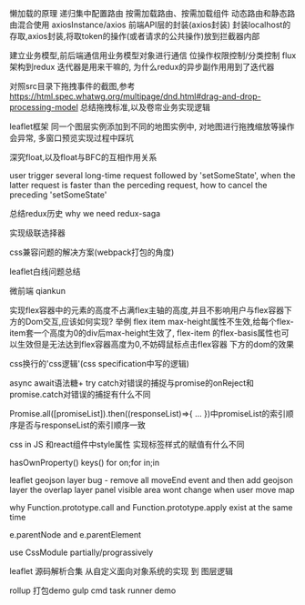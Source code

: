 懒加载的原理
递归集中配置路由
按需加载路由、按需加载组件
动态路由和静态路由混合使用
axiosInstance/axios 前端API层的封装(axios封装)
封装localhost的存取,axios封装,将取token的操作(或者请求的公共操作)放到拦截器内部

建立业务模型,前后端通信用业务模型对象进行通信
位操作权限控制/分类控制
flux架构到redux
迭代器是用来干嘛的, 为什么redux的异步副作用用到了迭代器

对照src目录下拖拽事件的截图,参考
https://html.spec.whatwg.org/multipage/dnd.html#drag-and-drop-processing-model
 总结拖拽标准,以及卷帘业务实现逻辑

leaflet框架 同一个图层实例添加到不同的地图实例中, 对地图进行拖拽缩放等操作会异常, 多窗口预览实现过程中踩坑

深究float,以及float与BFC的互相作用关系

user trigger several long-time request followed by 'setSomeState',
when the latter request is faster than the perceding request, how to cancel
the preceding 'setSomeState'

总结redux历史
why we need redux-saga

实现级联选择器

css兼容问题的解决方案(webpack打包的角度)

leaflet白线问题总结

微前端 qiankun

实现flex容器中的元素的高度不占满flex主轴的高度,并且不影响用户与flex容器下方的Dom交互,应该如何实现?
举例
flex item max-height属性不生效,给每个flex-item套一个高度为0的div后max-height生效了,
flex-item 的flex-basis属性也可以生效但是无法达到flex容器高度为0,不妨碍鼠标点击flex容器
下方的dom的效果

css换行的'css逻辑'(css specification中写的逻辑)

async await语法糖+ try catch对错误的捕捉与promise的onReject和promise.catch对错误的捕捉有什么不同

Promise.all([promiseList]).then((responseList)=>{
  ...
})中promiseList的索引顺序是否与responseList的索引顺序一致

css in JS 和react组件中style属性 实现标签样式的赋值有什么不同

hasOwnProperty() keys()
for on;for in;in

leaflet geojson layer bug - remove all moveEnd event and then add geojson layer
the overlap layer panel visible area wont change when user move map

why Function.prototype.call and Function.prototype.apply exist at the same time

e.parentNode and e.parentElement

use CssModule partially/prograssively

leaflet 源码解析合集 从自定义面向对象系统的实现 到 图层逻辑

rollup 打包demo
gulp cmd task runner demo

